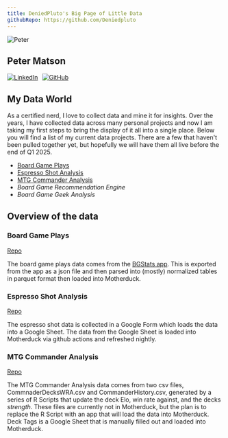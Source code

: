 ```yaml
---
title: DeniedPluto's Big Page of Little Data
githubRepo: https://github.com/Deniedpluto
---
```


<img src="https://avatars.githubusercontent.com/deniedpluto" alt="Peter" class="rounded-full w-24 h-24 mb-4">

## Peter Matson

<div style="display: flex; flex-direction: row; gap: 10px;">
    <a href="https://www.linkedin.com/in/peterdoesdata/"><img src="/imgs/LinkedIn-Logo-In-Blue.png" alt="LinkedIn"></a>
    <a href="https://github.com/deniedpluto"><img src="https://img.shields.io/badge/-181717?style=for-the-badge&logo=github&logoColor=white" alt="GitHub"></a>
</div>

## My Data World

As a certified nerd, I love to collect data and mine it for insights. Over the years, I have collected data across many personal projects and now I am taking my first steps to bring the display of it all into a single place. Below you will find a list of my current data projects. There are a few that haven't been pulled together yet, but hopefully we will have them all live before the end of Q1 2025.

- [Board Game Plays](BoardGamePlays/BoardGamePlaysHome)
- [Espresso Shot Analysis](Espresso/EspressoData)
- [MTG Commander Analysis](Commander/CommanderHome/)
- *Board Game Recommendation Engine*
- *Board Game Geek Analysis*

## Overview of the data

### Board Game Plays
[Repo](https://github.com/Deniedpluto/BoardGamePlays)

The board game plays data comes from the [BGStats app](https://www.bgstatsapp.com/). This is exported from the app as a json file and then parsed into (mostly) normalized tables in parquet format then loaded into Motherduck.

### Espresso Shot Analysis
[Repo](https://github.com/Deniedpluto/motherduck_data_update)

The espresso shot data is collected in a Google Form which loads the data into a Google Sheet. The data from the Google Sheet is loaded into Motherduck via github actions and refreshed nightly. 

### MTG Commander Analysis
[Repo](https://github.com/Deniedpluto/MTG-Battle-Logger)

The MTG Commander Analysis data comes from two csv files, CommnaderDecksWRA.csv and CommanderHistory.csv, generated by a series of R Scripts that update the deck Elo, win rate against, and the decks *strength*. These files are currently not in Motherduck, but the plan is to replace the R Script with an app that will load the data into Motherduck. Deck Tags is a Google Sheet that is manually filled out and loaded into Motherduck.